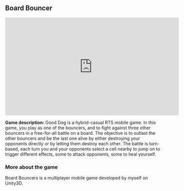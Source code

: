 ## Board Bouncer

<iframe width="560" height="315" src="https://www.youtube.com/embed/GoWc3kKu1cM?si=uk_GMMCykf_TdTb_" title="YouTube video player" frameborder="0" allow="accelerometer; autoplay; clipboard-write; encrypted-media; gyroscope; picture-in-picture; web-share" referrerpolicy="strict-origin-when-cross-origin" allowfullscreen></iframe>

**Game description:** Good Dog is a hybrid-casual RTS  mobile game. In this game, you play as one of the bouncers, and to fight against three other bouncers in a free-for-all battle on a board. The objective is to outlast the other bouncers and be the last one alive by either destroying your opponents directly or by letting them destroy each other.
The battle is turn-based, each turn you and your opponents select a cell nearby to jump on to trigger different effects, some to attack opponents, some to heal yourself.

### More about the game
Board Bouncers is a multiplayer mobile game developed by myself on Unity3D.